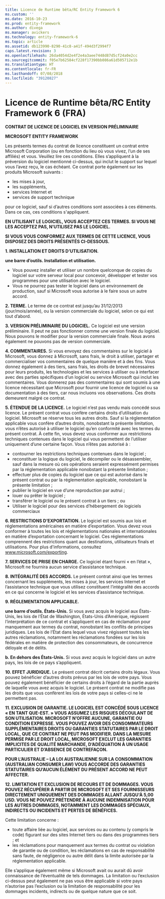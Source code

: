 ```yaml
---
title: Licence de Runtime bêta/RC Entity Framework 6
ms.custom: ''
ms.date: 2016-10-23
ms.prod: entity-framework
ms.author: divega
ms.manager: avickers
ms.technology: entity-framework-6
ms.topic: article
ms.assetid: db123990-8290-41c8-a41f-494d3f2994f7
caps.latest.revision: 3
ms.openlocfilehash: 26da4054d2e4f2e4a3aee7448d87d5cf24a0e2cc
ms.sourcegitcommit: f05e7b62584cf228f17390bb086a61d505712e1b
ms.translationtype: HT
ms.contentlocale: fr-FR
ms.lasthandoff: 07/08/2018
ms.locfileid: "39120827"
---
```

# <a name="entity-framework-6-runtime-betarc-license-enu"></a>Licence de Runtime bêta/RC Entity Framework 6 (FRA)
**CONTRAT DE LICENCE DE LOGICIEL EN VERSION PRÉLIMINAIRE**

**MICROSOFT ENTITY FRAMEWORK**

Les présents termes du contrat de licence constituent un contrat entre Microsoft Corporation (ou en fonction du lieu où vous vivez, l’un de ses affiliés) et vous. Veuillez lire ces conditions. Elles s’appliquent à la préversion du logiciel mentionné ci-dessus, qui inclut le support sur lequel vous l’avez reçu, le cas échéant. Ce contrat porte également sur les produits Microsoft suivants :

-   les mises à jour,
-   les suppléments,
-   services Internet et
-   services de support technique

pour ce logiciel, sauf si d’autres conditions sont associées à ces éléments. Dans ce cas, ces conditions s'appliquent.

**EN UTILISANT LE LOGICIEL, VOUS ACCEPTEZ CES TERMES. SI VOUS NE LES ACCEPTEZ PAS, N’UTILISEZ PAS LE LOGICIEL.**

**SI VOUS VOUS CONFORMEZ AUX TERMES DE CETTE LICENCE, VOUS DISPOSEZ DES DROITS PRÉSENTÉS CI-DESSOUS.**

**1.    INSTALLATION ET DROITS D’UTILISATION.**

**une barre d’outils.    Installation et utilisation.**

-   Vous pouvez installer et utiliser un nombre quelconque de copies du logiciel sur votre serveur local pour concevoir, développer et tester vos programmes pour une utilisation avec le logiciel.
-   Vous ne pourrez pas tester le logiciel dans un environnement de production, sauf si Microsoft vous autorise à le faire sous un autre accord.

**2.    TERME.** Le terme de ce contrat est jusqu’au 31/12/2013 (jour/mois/année), ou la version commerciale du logiciel, selon ce qui est tout d’abord.

**3.    VERSION PRÉLIMINAIRE DU LOGICIEL.** Ce logiciel est une version préliminaire. Il peut ne pas fonctionner comme une version finale du logiciel. Nous pouvons le modifier pour la version commerciale finale. Nous avons également ne pouvons pas de version commerciale.

**4.    COMMENTAIRES.** Si vous envoyez des commentaires sur le logiciel à Microsoft, vous donnez à Microsoft, sans frais, le droit à utiliser, partager et commercialiser vos commentaires de quelque manière et à des fins. Vous donnez également à des tiers, sans frais, les droits de brevet nécessaires pour leurs produits, les technologies et les services à utiliser ou à interfacer avec des parties spécifiques d’un logiciel ou service Microsoft qui inclut les commentaires. Vous donnerez pas des commentaires qui sont soumis à une licence nécessitant que Microsoft pour fournir une licence de logiciel ou sa documentation à des tiers, car nous incluons vos observations. Ces droits demeurent malgré ce contrat.

**5.    ÉTENDUE DE LA LICENCE.** Le logiciel n’est pas vendu mais concédé sous licence. Le présent contrat vous confère certains droits d’utilisation du logiciel. Microsoft se réserve tous les autres droits. Sauf si la réglementation applicable vous confère d’autres droits, nonobstant la présente limitation, vous n’êtes autorisé à utiliser le logiciel qu’en conformité avec les termes du présent contrat. À cette fin, vous devez vous conformer aux restrictions techniques contenues dans le logiciel qui vous permettent de l’utiliser uniquement d’une certaine façon. Vous n’êtes pas autorisé à :

-   contourner les restrictions techniques contenues dans le logiciel ;
-   reconstituer la logique du logiciel, le décompiler ou le désassembler, sauf dans la mesure où ces opérations seraient expressément permises par la réglementation applicable nonobstant la présente limitation ;
-   effectuer plus de copies du logiciel que ce qui est autorisé dans le présent contrat ou par la réglementation applicable, nonobstant la présente limitation ;
-   publier le logiciel en vue d’une reproduction par autrui ;
-   louer ou prêter le logiciel ;
-   transférer le logiciel ou le présent contrat à un tiers ; ou
-   Utiliser le logiciel pour des services d’hébergement de logiciels commerciaux

**6.    RESTRICTIONS D’EXPORTATION.** Le logiciel est soumis aux lois et réglementations américaines en matière d’exportation. Vous devez vous conformer à toutes les lois et réglementations nationales et internationales en matière d’exportation concernant le logiciel. Ces réglementations comprennent des restrictions quant aux destinations, utilisateurs finals et utilisations. Pour plus d'informations, consultez www.microsoft.com/exporting.

**7.    SERVICES DE PRISE EN CHARGE.** Ce logiciel étant fourni « en l’état », Microsoft ne fournira aucun service d’assistance technique.

**8.    INTÉGRALITÉ DES ACCORDS.** Le présent contrat ainsi que les termes concernant les suppléments, les mises à jour, les services Internet et l’assistance technique que vous utilisez constituent l’intégralité des accords en ce qui concerne le logiciel et les services d’assistance technique.

**9.    RÉGLEMENTATION APPLICABLE.**

**une barre d’outils.    États-Unis.** Si vous avez acquis le logiciel aux États-Unis, les lois de l’État de Washington, États-Unis d’Amérique, régissent l’interprétation de ce contrat et s’appliquent en cas de réclamation pour manquement aux termes du contrat, nonobstant les conflits de principes juridiques. Les lois de l’État dans lequel vous vivez régissent toutes les autres réclamations, notamment les réclamations fondées sur les lois fédérales en matière de protection des consommateurs, de concurrence déloyale et de délits.

**b.    En dehors des États-Unis.** Si vous avez acquis le logiciel dans un autre pays, les lois de ce pays s’appliquent.

**10. EFFET JURIDIQUE.** Le présent contrat décrit certains droits légaux. Vous pouvez bénéficier d’autres droits prévus par les lois de votre pays. Vous pouvez également bénéficier de certains droits à l’égard de la partie auprès de laquelle vous avez acquis le logiciel. Le présent contrat ne modifie pas les droits que vous confèrent les lois de votre pays si celles-ci ne le permettent pas.

**11. EXCLUSION DE GARANTIE. LE LOGICIEL EST CONCÉDÉ SOUS LICENCE « EN TANT QUE-EST. » VOUS ASSUMEZ LES RISQUES DÉCOULANT DE SON UTILISATION. MICROSOFT N’OFFRE AUCUNE, GARANTIE OU CONDITION EXPRESSE. VOUS POUVEZ AVOIR DES CONSOMMATEURS SUPPLÉMENTAIRES DROITS OU GARANTIES STATUTAIRES PAR LE DROIT LOCAL, QUE CE CONTRAT NE PEUT PAS MODIFIER. DANS LA MESURE PERMISE PAR LE DROIT LOCAL, MICROSOFT EXCLUT LES GARANTIES IMPLICITES DE QUALITÉ MARCHANDE, D’ADÉQUATION À UN USAGE PARTICULIER ET D’ABSENCE DE CONTREFAÇON.**

**POUR L’AUSTRALIE – LA LOI AUSTRALIENNE SUR LA CONSOMMATION (AUSTRALIAN CONSUMER LAW) VOUS ACCORDE DES GARANTIES STATUTAIRES QU’AUCUN ÉLÉMENT DU PRÉSENT ACCORD NE PEUT AFFECTER.**

**12. LIMITATION ET EXCLUSION DE RECOURS ET DE DOMMAGES. VOUS POUVEZ RÉCUPÉRER À PARTIR DE MICROSOFT ET SES FOURNISSEURS DIRECTEMENT UNIQUEMENT DES DOMMAGES ALLANT JUSQU'À 5,00 USD. VOUS NE POUVEZ PRÉTENDRE À AUCUNE INDEMNISATION POUR LES AUTRES DOMMAGES, NOTAMMENT LES DOMMAGES SPÉCIAUX, INDIRECTS OU INCIDENTS ET PERTES DE BÉNÉFICES.**

Cette limitation concerne :

-   toute affaire liée au logiciel, aux services ou au contenu (y compris le code) figurant sur des sites Internet tiers ou dans des programmes tiers ; et
-   les réclamations pour manquement aux termes du contrat ou violation de garantie ou de condition, les réclamations en cas de responsabilité sans faute, de négligence ou autre délit dans la limite autorisée par la réglementation applicable.

Elle s’applique également même si Microsoft avait ou aurait dû avoir connaissance de l’éventualité de tels dommages. La limitation ou l’exclusion ci-dessus peut également ne pas vous être applicable si votre pays n’autorise pas l’exclusion ou la limitation de responsabilité pour les dommages incidents, indirects ou de quelque nature que ce soit.
